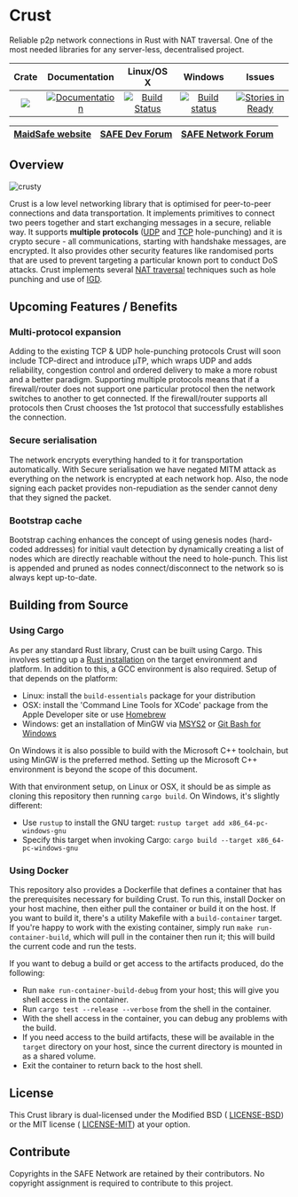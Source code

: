 # Crust

Reliable p2p network connections in Rust with NAT traversal. One of the most needed libraries for any server-less, decentralised project.

|Crate|Documentation|Linux/OS X|Windows|Issues|
|:---:|:-----------:|:--------:|:-----:|:----:|
|[![](http://meritbadge.herokuapp.com/crust)](https://crates.io/crates/crust)|[![Documentation](https://docs.rs/crust/badge.svg)](https://docs.rs/crust)|[![Build Status](https://travis-ci.org/maidsafe/crust.svg?branch=master)](https://travis-ci.org/maidsafe/crust)|[![Build status](https://ci.appveyor.com/api/projects/status/ajw6ab26p86jdac4/branch/master?svg=true)](https://ci.appveyor.com/project/MaidSafe-QA/crust/branch/master)|[![Stories in Ready](https://badge.waffle.io/maidsafe/crust.png?label=ready&title=Ready)](https://waffle.io/maidsafe/crust)|

| [MaidSafe website](https://maidsafe.net) | [SAFE Dev Forum](https://forum.safedev.org) | [SAFE Network Forum](https://safenetforum.org) |
|:----------------------------------------:|:-------------------------------------------:|:----------------------------------------------:|

<a name="overview"></a>
## Overview

![crusty](https://github.com/maidsafe/crust/blob/master/img/crust-diagram_1024.png?raw=true)

Crust is a low level networking library that is optimised for peer-to-peer connections and data transportation. It implements primitives to connect two peers together and start exchanging messages in a secure, reliable way. It supports **multiple protocols** ([UDP](https://en.wikipedia.org/wiki/User_Datagram_Protocol) and [TCP](https://en.wikipedia.org/wiki/Transmission_Control_Protocol) hole-punching) and it is crypto secure - all communications, starting with handshake messages, are encrypted. It also provides other security features like randomised ports that are used to prevent targeting a particular known port to conduct DoS attacks. Crust implements several [NAT traversal](https://en.wikipedia.org/wiki/NAT_traversal) techniques such as hole punching and use of [IGD](https://en.wikipedia.org/wiki/Internet_Gateway_Device_Protocol).


<a name="features"></a>
## Upcoming Features / Benefits

<a name="multiprotocol"></a>
### Multi-protocol expansion
Adding to the existing TCP & UDP hole-punching protocols Crust will soon include TCP-direct and introduce µTP, which wraps UDP and adds reliability, congestion control and ordered delivery to make a more robust and a better paradigm. Supporting multiple protocols means that if a firewall/router does not support one particular protocol then the network switches to another to get connected. If the firewall/router supports all protocols then Crust chooses the 1st protocol that successfully establishes the connection.

<a name="serialisation"></a>
### Secure serialisation
The network encrypts everything handed to it for transportation automatically. With Secure serialisation we have negated MITM attack as everything on the network is encrypted at each network hop. Also, the node signing each packet provides non-repudiation as the sender cannot deny that they signed the packet.

<a name="bootstrap"></a>
### Bootstrap cache
Bootstrap caching enhances the concept of using genesis nodes (hard-coded addresses) for initial vault detection by dynamically creating a list of nodes which are directly reachable without the need to hole-punch. This list is appended and pruned as nodes connect/disconnect to the network so is always kept up-to-date.

<a name="building"></a>
## Building from Source

### Using Cargo
As per any standard Rust library, Crust can be built using Cargo. This involves setting up a [Rust installation](https://www.rust-lang.org/en-US/install.html) on the target environment and platform. In addition to this, a GCC environment is also required. Setup of that depends on the platform:

* Linux: install the `build-essentials` package for your distribution
* OSX: install the 'Command Line Tools for XCode' package from the Apple Developer site or use [Homebrew](https://formulae.brew.sh/formula/gcc)
* Windows: get an installation of MinGW via [MSYS2](http://www.msys2.org/) or [Git Bash for Windows](https://gitforwindows.org/)

On Windows it is also possible to build with the Microsoft C++ toolchain, but using MinGW is the preferred method. Setting up the Microsoft C++ environment is beyond the scope of this document.

With that environment setup, on Linux or OSX, it should be as simple as cloning this repository then running `cargo build`. On Windows, it's slightly different:

* Use `rustup` to install the GNU target: `rustup target add x86_64-pc-windows-gnu`
* Specify this target when invoking Cargo: `cargo build --target x86_64-pc-windows-gnu`

### Using Docker

This repository also provides a Dockerfile that defines a container that has the prerequisites necessary for building Crust. To run this, install Docker on your host machine, then either pull the container or build it on the host. If you want to build it, there's a utility Makefile with a `build-container` target. If you're happy to work with the existing container, simply run `make run-container-build`, which will pull in the container then run it; this will build the current code and run the tests.

If you want to debug a build or get access to the artifacts produced, do the following:

* Run `make run-container-build-debug` from your host; this will give you shell access in the container.
* Run `cargo test --release --verbose` from the shell in the container.
* With the shell access in the container, you can debug any problems with the build.
* If you need access to the build artifacts, these will be available in the `target` directory on your host, since the current directory is mounted in as a shared volume.
* Exit the container to return back to the host shell.

<a name="license"></a>
## License
This Crust library is dual-licensed under the Modified BSD ( [LICENSE-BSD](https://opensource.org/licenses/BSD-3-Clause)) or the MIT license ( [LICENSE-MIT](http://opensource.org/licenses/MIT)) at your option.

<a name="contribute"></a>
## Contribute
Copyrights in the SAFE Network are retained by their contributors. No copyright assignment is required to contribute to this project.
